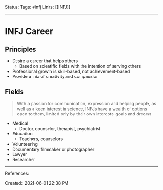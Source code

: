 Status:
Tags: #infj
Links: [[INFJ]]
___
# INFJ Career
## Principles
- Desire a career that helps others
	- Based on scientific fields with the intention of serving others
- Professional growth is skill-based, not achievement-based
- Provide a mix of creativity and compassion
## Fields
> With a passion for communication, expression and helping people, as well as a keen interest in science, INFJs have a wealth of options open to them, limited only by their own interests, goals and dreams
- Medical
	- Doctor, counselor, therapist, psychiatrist
- Education
	- Teachers, counselors
- Volunteering
- Documentary filmmaker or photographer
- Lawyer
- Researcher
___
References:

Created:: 2021-06-01 22:38 PM